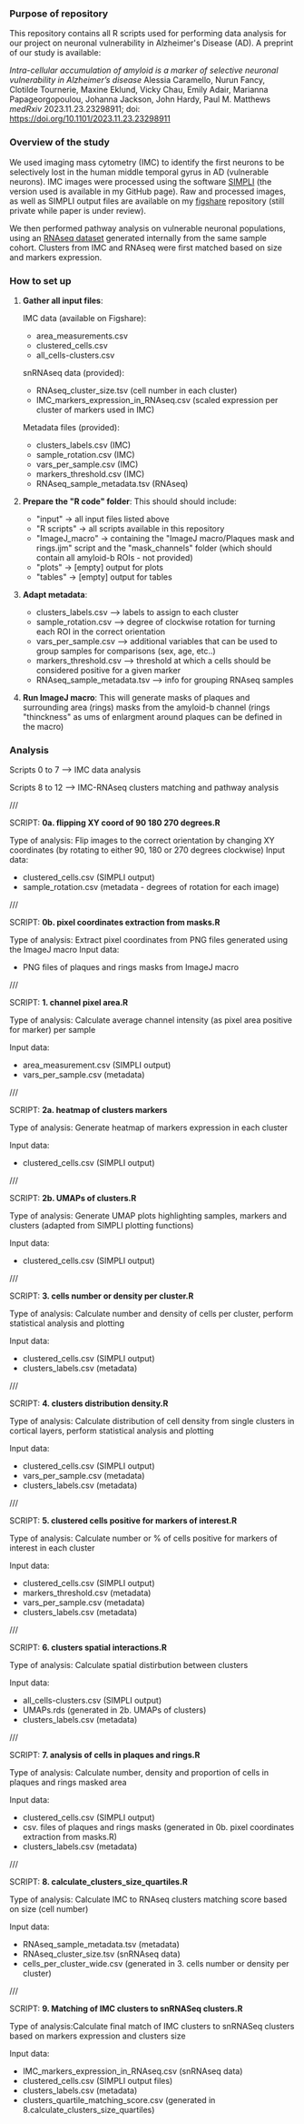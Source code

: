 ### Purpose of repository

This repository contains all R scripts used for performing data analysis for our project on neuronal vulnerability in Alzheimer's Disease (AD). A preprint of our study is available:

_Intra-cellular accumulation of amyloid is a marker of selective neuronal vulnerability in Alzheimer’s disease_
Alessia Caramello, Nurun Fancy, Clotilde Tournerie, Maxine Eklund, Vicky Chau, Emily Adair, Marianna Papageorgopoulou, Johanna Jackson, John Hardy, Paul M. Matthews
_medRxiv_ 2023.11.23.23298911; doi: https://doi.org/10.1101/2023.11.23.23298911

### Overview of the study

We used imaging mass cytometry (IMC) to identify the first neurons to be selectively lost in the human middle temporal gyrus in AD (vulnerable neurons). IMC images were processed using the software [SIMPLI](https://github.com/ciccalab/SIMPLI) 
(the version used is available in my GitHub page). Raw and processed images, as well as SIMPLI output files are available on my
[figshare](https://figshare.com/account/home#/projects/228897/edit) repository (still private while paper is under review). 

We then performed pathway analysis on vulnerable neuronal populations, using an [RNAseq dataset]([url](https://doi.org/10.1101/2022.07.12.22277509)) generated internally from the same sample cohort. Clusters from IMC and RNAseq were first matched based on size and markers expression.


### How to set up

1. **Gather all input files**:

   IMC data (available on Figshare):
   - area_measurements.csv
   - clustered_cells.csv
   - all_cells-clusters.csv
  
   snRNAseq data (provided):
   - RNAseq_cluster_size.tsv (cell number in each cluster)
   - IMC_markers_expression_in_RNAseq.csv (scaled expression per cluster of markers used in IMC)
   
   Metadata files (provided): 
   - clusters_labels.csv (IMC)
   - sample_rotation.csv (IMC)
   - vars_per_sample.csv (IMC)
   - markers_threshold.csv (IMC)
   - RNAseq_sample_metadata.tsv (RNAseq)

2. **Prepare the "R code" folder**:
   This should should include:
   - "input" -> all input files listed above
   - "R scripts" -> all scripts available in this repository
   - "ImageJ_macro" -> containing the "ImageJ macro/Plaques mask and rings.ijm" script and the "mask_channels" folder (which should contain all amyloid-b ROIs - not provided)
   - "plots" -> [empty] output for plots
   - "tables" -> [empty] output for tables
     
3. **Adapt metadata**:
   - clusters_labels.csv --> labels to assign to each cluster
   - sample_rotation.csv --> degree of clockwise rotation for turning each ROI in the correct orientation
   - vars_per_sample.csv --> additional variables that can be used to group samples for comparisons (sex, age, etc..)
   - markers_threshold.csv --> threshold at which a cells should be considered positive for a given marker
   - RNAseq_sample_metadata.tsv --> info for grouping RNAseq samples

4. **Run ImageJ macro**:
   This will generate masks of plaques and surrounding area (rings) masks from the amyloid-b channel (rings "thinckness" as ums of enlargment around plaques can be defined in the macro)



### Analysis

Scripts 0 to 7 --> IMC data analysis

Scripts 8 to 12 --> IMC-RNAseq clusters matching and pathway analysis

///

SCRIPT: **0a. flipping XY coord of 90 180 270 degrees.R**

Type of analysis: Flip images to the correct orientation by changing XY coordinates (by rotating to either 90, 180 or 270 degrees clockwise)
Input data: 
   - clustered_cells.csv (SIMPLI output)
   - sample_rotation.csv (metadata - degrees of rotation for each image)

///

SCRIPT: **0b. pixel coordinates extraction from masks.R**

Type of analysis: Extract pixel coordinates from PNG files generated using the ImageJ macro
Input data: 
   - PNG files of plaques and rings masks from ImageJ macro

///

SCRIPT: **1. channel pixel area.R**

Type of analysis: Calculate average channel intensity (as pixel area positive for marker) per sample

Input data: 
   - area_measurement.csv (SIMPLI output)
   - vars_per_sample.csv (metadata)

///

SCRIPT: **2a. heatmap of clusters markers**

Type of analysis: Generate heatmap of markers expression in each cluster

Input data: 
   - clustered_cells.csv (SIMPLI output)

///

SCRIPT: **2b. UMAPs of clusters.R**

Type of analysis: Generate UMAP plots highlighting samples, markers and clusters (adapted from SIMPLI plotting functions)

Input data: 
   - clustered_cells.csv (SIMPLI output)

///

SCRIPT: **3. cells number or density per cluster.R**

Type of analysis: Calculate number and density of cells per cluster, perform statistical analysis and plotting

Input data: 
   - clustered_cells.csv (SIMPLI output)
   - clusters_labels.csv (metadata)

///

SCRIPT: **4. clusters distribution density.R**

Type of analysis: Calculate distribution of cell density from single clusters in cortical layers, perform statistical analysis and plotting

Input data: 
   - clustered_cells.csv (SIMPLI output)
   - vars_per_sample.csv (metadata)
   - clusters_labels.csv (metadata)

///

SCRIPT: **5. clustered cells positive for markers of interest.R**

Type of analysis: Calculate number or % of cells positive for markers of interest in each cluster

Input data: 
   - clustered_cells.csv (SIMPLI output)
   - markers_threshold.csv (metadata)
   - vars_per_sample.csv (metadata)
   - clusters_labels.csv (metadata)

///

SCRIPT: **6. clusters spatial interactions.R**

Type of analysis: Calculate spatial distirbution between clusters

Input data: 
   - all_cells-clusters.csv (SIMPLI output)
   - UMAPs.rds (generated in 2b. UMAPs of clusters)
   - clusters_labels.csv (metadata)

///

SCRIPT: **7. analysis of cells in plaques and rings.R**

Type of analysis: Calculate number, density and proportion of cells in plaques and rings masked area

Input data: 
   - clustered_cells.csv (SIMPLI output)
   - csv. files of plaques and rings masks (generated in 0b. pixel coordinates extraction from masks.R)
   - clusters_labels.csv (metadata)

///

SCRIPT: **8. calculate_clusters_size_quartiles.R**

Type of analysis: Calculate IMC to RNAseq clusters matching score based on size (cell number)

Input data: 
   - RNAseq_sample_metadata.tsv (metadata)
   - RNAseq_cluster_size.tsv (snRNAseq data)
   - cells_per_cluster_wide.csv (generated in 3. cells number or density per cluster)

///

SCRIPT: **9. Matching of IMC clusters to snRNASeq clusters.R**

Type of analysis:Calculate final match of IMC clusters to snRNASeq clusters based on markers expression and clusters size

Input data: 
   - IMC_markers_expression_in_RNAseq.csv (snRNAseq data)
   - clustered_cells.csv (SIMPLI output files)
   - clusters_labels.csv (metadata)
   - clusters_quartile_matching_score.csv (generated in 8.calculate_clusters_size_quartiles)

